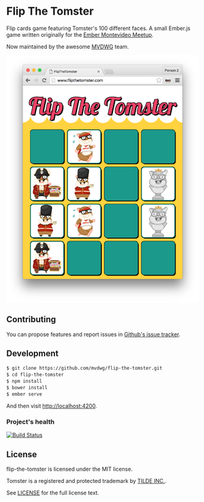 # Flip The Tomster

Flip cards game featuring Tomster's 100 different faces. A small Ember.js game written originally for the [Ember Montevideo Meetup](https://www.meetup.com/ember-montevideo).

Now maintained by the awesome [MVDWG](https://github.com/mvdwg) team.

![screenshot](screenshot.png)

## Contributing

You can propose features and report issues in [Github's issue tracker](https://github.com/mvdwg/flip-the-tomster/issues).

## Development

```sh
$ git clone https://github.com/mvdwg/flip-the-tomster.git
$ cd flip-the-tomster
$ npm install
$ bower install
$ ember serve
```

And then visit [http://localhost:4200](http://localhost:4200).

### Project's health

[![Build Status](https://travis-ci.org/mvdwg/flip-the-tomster.svg?branch=master)](https://travis-ci.org/mvdwg/flip-the-tomster)

## License

flip-the-tomster is licensed under the MIT license.

Tomster is a registered and protected trademark by [TILDE INC.](http://www.tilde.io).

See [LICENSE](./LICENSE.md) for the full license text.
